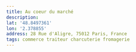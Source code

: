 ```yaml
---
title: Au coeur du marché
description: 
lat: '48.8497361'
lon: '2.378855'
address: 28 Rue d'Aligre, 75012 Paris, France
tags: commerce traiteur charcuterie fromagerie
---
```

